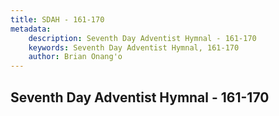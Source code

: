 ```yaml
---
title: SDAH - 161-170
metadata:
    description: Seventh Day Adventist Hymnal - 161-170
    keywords: Seventh Day Adventist Hymnal, 161-170
    author: Brian Onang'o
---
```



## Seventh Day Adventist Hymnal - 161-170
  